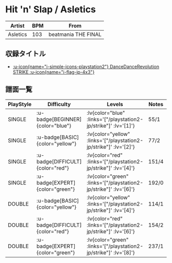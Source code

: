 # Hit 'n' Slap / Asletics

|Artist|BPM|From|
|------|---|----|
|Asletics|103|beatmania THE FINAL|

## 収録タイトル

- [ :u-icon{name="i-simple-icons-playstation2"} DanceDanceRevolution STRIKE :u-icon{name="i-flag-jp-4x3"} ](/playstation2-jp/strike)

## 譜面一覧

|PlayStyle|Difficulty|Levels|Notes|Movie|
|---------|----------|------|-----|-----|
|SINGLE| :u-badge[BEGINNER]{color="blue"} | :lv{color="blue" :links='["/playstation2-jp/strike"]' :lv='[1]'} |55/1||
|SINGLE| :u-badge[BASIC]{color="yellow"} | :lv{color="yellow" :links='["/playstation2-jp/strike"]' :lv='[2]'} |77/2||
|SINGLE| :u-badge[DIFFICULT]{color="red"} | :lv{color="red" :links='["/playstation2-jp/strike"]' :lv='[4]'} |151/4||
|SINGLE| :u-badge[EXPERT]{color="green"} | :lv{color="green" :links='["/playstation2-jp/strike"]' :lv='[6]'} |192/0||
|DOUBLE| :u-badge[BASIC]{color="yellow"} | :lv{color="yellow" :links='["/playstation2-jp/strike"]' :lv='[4]'} |114/1||
|DOUBLE| :u-badge[DIFFICULT]{color="red"} | :lv{color="red" :links='["/playstation2-jp/strike"]' :lv='[6]'} |154/2||
|DOUBLE| :u-badge[EXPERT]{color="green"} | :lv{color="green" :links='["/playstation2-jp/strike"]' :lv='[8]'} |237/1||
